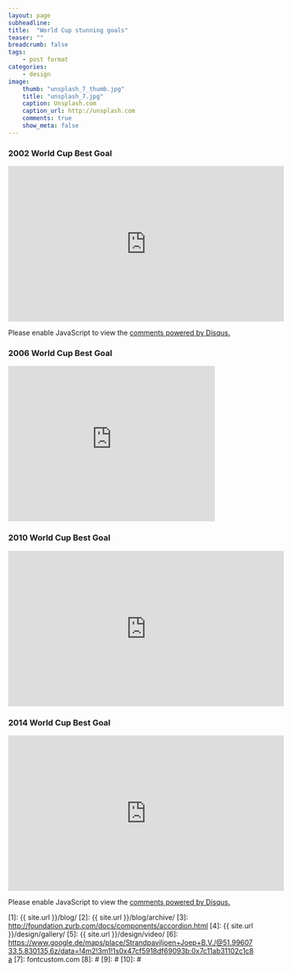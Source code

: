 ```yaml
---
layout: page
subheadline: 
title:  "World Cup stunning goals"
teaser: ""
breadcrumb: false
tags:
    - post format
categories:
    - design
image:
    thumb: "unsplash_7_thumb.jpg"
    title: "unsplash_7.jpg"
    caption: Unsplash.com
    caption_url: http://unsplash.com
    comments: true
    show_meta: false
---
```


### 2002 World Cup Best Goal
<dl>
<iframe width="560" height="315" src="https://www.youtube.com/embed/mi6L2qzHt3M" frameborder="0" allowfullscreen></iframe>
</dl>

<div id="disqus_thread"></div>
<script type="text/javascript">
    /* * * CONFIGURATION VARIABLES * * */
    var disqus_shortname = 'suriworld';
    var unique_id = '1'
    
    /* * * DON'T EDIT BELOW THIS LINE * * */
    (function() {
        var dsq = document.createElement('script'); dsq.type = 'text/javascript'; dsq.async = true;
        dsq.src = '//' + disqus_shortname + '.disqus.com/embed.js' + unique_id;
        (document.getElementsByTagName('head')[0] || document.getElementsByTagName('body')[0]).appendChild(dsq);
    })();
</script>
<noscript>Please enable JavaScript to view the <a href="https://disqus.com/?ref_noscript" rel="nofollow">comments powered by Disqus.</a></noscript>

### 2006 World Cup Best Goal
<dl>
<iframe width="420" height="315" src="https://www.youtube.com/embed/FglEuQQfU3Q" frameborder="0" allowfullscreen></iframe>
</dl>


### 2010 World Cup Best Goal
<dl>
<iframe width="560" height="315" src="https://www.youtube.com/embed/KIXlPp_t21k" frameborder="0" allowfullscreen></iframe>
</dl>



### 2014 World Cup Best Goal
<dl>
<iframe width="560" height="315" src="https://www.youtube.com/embed/kOuafy4zMRw" frameborder="0" allowfullscreen></iframe>
</dl>
<div id="disqus_thread"></div>
<script type="text/javascript">
    /* * * CONFIGURATION VARIABLES * * */
    var disqus_shortname = 'suriworld';
    
    /* * * DON'T EDIT BELOW THIS LINE * * */
    (function() {
        var dsq = document.createElement('script'); dsq.type = 'text/javascript'; dsq.async = true;
        dsq.src = '//' + disqus_shortname + '.disqus.com/embed.js';
        (document.getElementsByTagName('head')[1] || document.getElementsByTagName('body')[1]).appendChild(dsq);
    })();
</script>
<noscript>Please enable JavaScript to view the <a href="https://disqus.com/?ref_noscript" rel="nofollow">comments powered by Disqus.</a></noscript>



 [1]: {{ site.url }}/blog/
 [2]: {{ site.url }}/blog/archive/
 [3]: http://foundation.zurb.com/docs/components/accordion.html
 [4]: {{ site.url }}/design/gallery/
 [5]: {{ site.url }}/design/video/
 [6]: https://www.google.de/maps/place/Strandpaviljoen+Joep+B.V./@51.9960733,5.830135,6z/data=!4m2!3m1!1s0x47cf5918df69093b:0x7c11ab31102c1c8a
 [7]: fontcustom.com
 [8]: #
 [9]: #
 [10]: #
